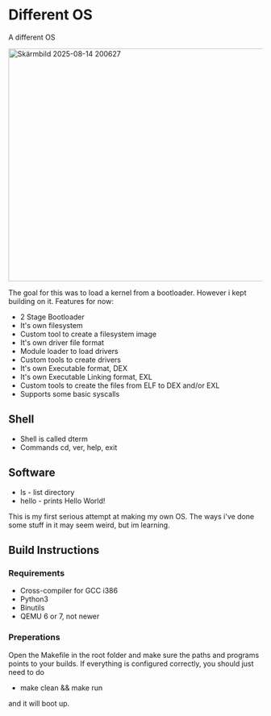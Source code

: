 # Different OS
A different OS

<img width="716" height="462" alt="Skärmbild 2025-08-14 200627" src="https://github.com/user-attachments/assets/e1784ca2-528d-4ac1-839d-1f50ff55694b" />


The goal for this was to load a kernel from a bootloader. However i kept building on it.
Features for now:
* 2 Stage Bootloader 
* It's own filesystem
* Custom tool to create a filesystem image
* It's own driver file format
* Module loader to load drivers
* Custom tools to create drivers
* It's own Executable format, DEX
* It's own Executable Linking format, EXL
* Custom tools to create the files from ELF to DEX and/or EXL
* Supports some basic syscalls

## Shell
* Shell is called dterm
* Commands cd, ver, help, exit

## Software
* ls     - list directory
* hello  - prints Hello World!

This is my first serious attempt at making my own OS.
The ways i've done some stuff in it may seem weird, but im learning.

## Build Instructions
### Requirements
* Cross-compiler for GCC i386
* Python3
* Binutils
* QEMU 6 or 7, not newer

### Preperations
Open the Makefile in the root folder and make sure the paths and programs points to your builds.
If everything is configured correctly, you should just need to do
* make clean && make run

and it will boot up.
